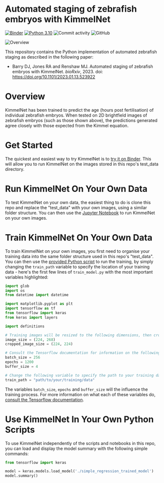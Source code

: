 # Automated staging of zebrafish embryos with KimmelNet

[![Binder](https://mybinder.org/badge_logo.svg)](https://mybinder.org/v2/gh/djpbarry/KimmelNET/main?labpath=zebrafish_age_estimator.ipynb) [![Python 3.10](https://img.shields.io/badge/python-3.10-blue.svg)](https://www.python.org/downloads/release/python-3100/) ![Commit activity](https://img.shields.io/github/commit-activity/y/djpbarry/KimmelNET?style=plastic) ![GitHub](https://img.shields.io/github/license/djpbarry/KimmelNET?color=green&style=plastic)

![Overview](https://github.com/djpbarry/KimmelNET/blob/main/images/Overview.png)

This repository contains the Python implementation of automated zebrafish staging as described in the following paper:

- Barry DJ, Jones RA and Renshaw MJ. Automated staging of zebrafish embryos with KimmelNet. *bioRxiv*, 2023. doi: https://doi.org/10.1101/2023.01.13.523922

# Overview

KimmelNet has been trained to predict the age (hours post fertilisation) of individual zebrafish embryos. When tested on 2D brightfield images of zebrafish embryos (such as those shown above), the predictions generated agree closely with those expected from the Kimmel equation.

# Get Started

The quickest and easiest way to try KimmelNet is to [try it on Binder](https://mybinder.org/v2/gh/djpbarry/KimmelNET/main?labpath=zebrafish_age_estimator.ipynb). This will allow you to run KimmelNet on the images stored in this repo's test_data directory.

# Run KimmelNet On Your Own Data

To test KimmelNet on your own data, the easiest thing to do is clone this repo and replace the "test_data" with your own images, using a similar folder structure. You can then use the [Jupyter Notebook](https://github.com/djpbarry/KimmelNET/blob/main/zebrafish_age_estimator.ipynb) to run KimmelNet on your own images.

# Train KimmelNet On Your Own Data

To train KimmelNet on your own images, you first need to organise your training data into the same folder structure used in this repo's "test_data". You can then use the [provided Python script](https://github.com/djpbarry/KimmelNET/blob/main/train_model.py) to run the training, by simply changing the `train_path` variable to specify the location of your training data - here's the first few lines of `train_model.py` with the most important variables highlighted:

```python
import glob
import os
from datetime import datetime

import matplotlib.pyplot as plt
import tensorflow as tf
from tensorflow import keras
from keras import layers

import definitions

# Training images will be resized to the following dimensions, then cropped
image_size = (224, 268)
cropped_image_size = (224, 224)

# Consult the Tensorflow documentation for information on the following variables
batch_size = 256
epochs = 1200
buffer_size = 4

# Change the following variable to specify the path to your training data
train_path = "path/to/your/training/data"
```
The variables `batch_size`, `epochs` and `buffer_size` will the influence the training process. For more information on what each of these variables do, [consult the Tensorflow documentation](https://www.tensorflow.org/api_docs/python/tf/keras/Model#fit).

# Use KimmelNet In Your Own Python Scripts

To use KimmelNet independently of the scripts and notebooks in this repo, you can load and display the model summary with the following simple commands:
```python
from tensorflow import keras

model = keras.models.load_model('./simple_regression_trained_model')
model.summary()
```
